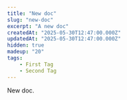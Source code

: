```yaml
---
title: "New doc"
slug: "new-doc"
excerpt: "A new doc"
createdAt: "2025-05-30T12:47:00.000Z"
updatedAt: "2025-05-30T12:47:00.000Z"
hidden: true
madeup: "20"
tags:
    - First Tag
    - Second Tag
---
```


New doc.
